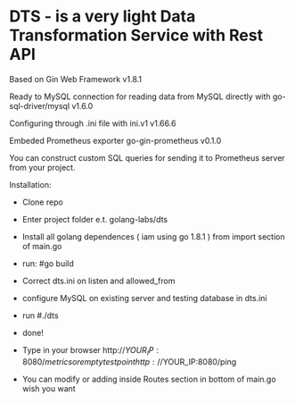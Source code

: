 # DTS - is a very light Data Transformation Service with Rest API

Based on Gin Web Framework v1.8.1

Ready to MySQL connection for reading data from MySQL directly with go-sql-driver/mysql v1.6.0

Configuring through .ini file with ini.v1 v1.66.6

Embeded Prometheus exporter go-gin-prometheus v0.1.0

You can construct custom SQL queries for sending it to Prometheus server from your project.

Installation:

- Clone repo

- Enter project folder e.t. golang-labs/dts

- Install all golang dependences ( iam using go 1.8.1 ) from import section of main.go

- run: #go build

- Correct dts.ini on listen and allowed_from

- configure MySQL on existing server and testing database in dts.ini

- run #./dts

- done!

- Type in your browser http://$YOUR_IP:8080/metrics or empty test point http://$YOUR_IP:8080/ping 

- You can modify or adding inside Routes section in bottom of main.go wish you want
